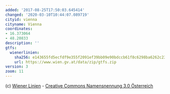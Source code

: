```yaml
---
added: '2017-08-25T17:50:03.645414'
changed: '2020-03-10T10:44:07.089719'
cityid: vienna
cityname: Vienna
coordinates:
- 16.373064
- 48.20833
description: ''
gtfs:
  wienerlinien:
    sha256: e143655fd5ecfdf9e355f2091ef39bb09e90bdccb61f8c6298ba6262c232836a
    url: https://www.wien.gv.at/data/zip/gtfs.zip
version: 3
zoom: 11
---
```


(c) [Wiener Linien](https://www.data.gv.at/katalog/dataset/wiener-linien-fahrplandaten-gtfs-wien) - [Creative Commons Namensnennung 3.0 Österreich](https://www.data.gv.at/katalog/dataset/wiener-linien-fahrplandaten-gtfs-wien)
